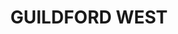 ---
lastmod: '2025-04-06T06:05:20+00:00'
latitude: -33.858335
layout: suburb
longitude: 150.983724
postcode: '2161'
state: NSW
title: GUILDFORD WEST
url: /nsw/guildford-west/
---